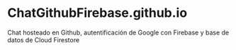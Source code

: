 # ChatGithubFirebase.github.io
Chat hosteado en Github, autentificación de Google con Firebase y base de datos de Cloud Firestore
